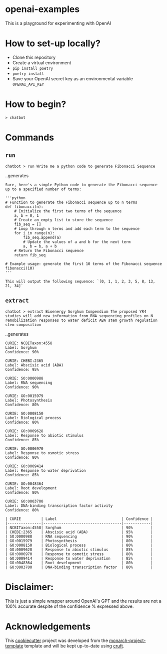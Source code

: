 # openai-examples

This is a playground for experimenting with OpenAI

# How to set-up locally?
- Clone this repository
- Create a virtual environment
- `pip install poetry`
- `poetry install`
- Save your OpenAI secret key as an environmental variable `OPENAI_API_KEY`

# How to begin?
```
> chatbot
```

# Commands
## `run`

```
chatbot > run Write me a python code to generate Fibonacci Sequence
```
..generates 
```
Sure, here's a simple Python code to generate the Fibonacci sequence up to a specified number of terms:

'''python
# Function to generate the Fibonacci sequence up to n terms
def fibonacci(n):
    # Initialize the first two terms of the sequence
    a, b = 0, 1
    # Create an empty list to store the sequence
    fib_seq = []
    # Loop through n terms and add each term to the sequence
    for i in range(n):
        fib_seq.append(a)
        # Update the values of a and b for the next term
        a, b = b, a + b
    # Return the Fibonacci sequence
    return fib_seq

# Example usage: generate the first 10 terms of the Fibonacci sequence
fibonacci(10)
'''

This will output the following sequence: `[0, 1, 1, 2, 3, 5, 8, 13, 21, 34]`
```

## `extract`

```
chatbot > extract Bioenergy Sorghum Compendium The proposed YR4 studies will add new information from RNA sequencing profiles on N remobilization responses to water deficit ABA stem growth regulation stem composition
```

..generates 
```
CURIE: NCBITaxon:4558
Label: Sorghum
Confidence: 90%

CURIE: CHEBI:2365
Label: Abscisic acid (ABA)
Confidence: 95%

CURIE: SO:0000988
Label: RNA sequencing
Confidence: 90%

CURIE: GO:0015979
Label: Photosynthesis
Confidence: 80%

CURIE: GO:0008150
Label: Biological process
Confidence: 80%

CURIE: GO:0009628
Label: Response to abiotic stimulus
Confidence: 85%

CURIE: GO:0006970
Label: Response to osmotic stress
Confidence: 80%

CURIE: GO:0009414
Label: Response to water deprivation
Confidence: 85%

CURIE: GO:0048364
Label: Root development
Confidence: 80%

CURIE: GO:0003700
Label: DNA-binding transcription factor activity
Confidence: 80%

| CURIE         | Label                             | Confidence |
|---------------|-----------------------------------|------------|
| NCBITaxon:4558| Sorghum                           | 90%        |
| CHEBI:2365    | Abscisic acid (ABA)               | 95%        |
| SO:0000988    | RNA sequencing                    | 90%        |
| GO:0015979    | Photosynthesis                    | 80%        |
| GO:0008150    | Biological process                | 80%        |
| GO:0009628    | Response to abiotic stimulus      | 85%        |
| GO:0006970    | Response to osmotic stress        | 80%        |
| GO:0009414    | Response to water deprivation     | 85%        |
| GO:0048364    | Root development                  | 80%        |
| GO:0003700    | DNA-binding transcription factor  | 80%        |
```

# Disclaimer:
This is just a simple wrapper around OpenAI's GPT and the results are not a 100% accurate despite of the confidence % expressed above. 
# Acknowledgements

This [cookiecutter](https://cookiecutter.readthedocs.io/en/stable/README.html) project was developed from the [monarch-project-template](https://github.com/monarch-initiative/monarch-project-template) template and will be kept up-to-date using [cruft](https://cruft.github.io/cruft/).